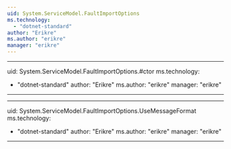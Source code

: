 ```yaml
---
uid: System.ServiceModel.FaultImportOptions
ms.technology: 
  - "dotnet-standard"
author: "Erikre"
ms.author: "erikre"
manager: "erikre"
---
```


---
uid: System.ServiceModel.FaultImportOptions.#ctor
ms.technology: 
  - "dotnet-standard"
author: "Erikre"
ms.author: "erikre"
manager: "erikre"
---

---
uid: System.ServiceModel.FaultImportOptions.UseMessageFormat
ms.technology: 
  - "dotnet-standard"
author: "Erikre"
ms.author: "erikre"
manager: "erikre"
---
